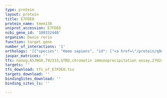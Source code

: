 ```yaml
---
type: protein
layout: protein
title: E7FDE0
protein_name: tmem138
uniprot_accession: E7FDE0
ncbi_gene_id: '100332440'
organism: Danio rerio
function: target gene
number_of_interactions: '1'
orthologs: '[{"species": "Homo sapiens", "id": ["<a href=\"/protein/q9npi0\">Q9NPI0</a>"]}, {"species": "Mus musculus", "id": ["<a href=\"/protein/q9d6g5\">Q9D6G5</a>"]}, {"species": "Rattus norvegicus", "id": ["<a href=\"/protein/b1wbm3\">B1WBM3</a>"]}, {"species": "Drosophila melanogaster", "id": ["<a href=\"/protein/q9vmk8\">Q9VMK8</a>"]}, {"species": "Caenorhabditis elegans", "id": ["Q7YX41"]}]'
jaspar_matrices: ''
tfs: nanog,A5JNG8,792333,GTRD,chromatin immunoprecipitation assay,27924024%5Buid%5D,No
targets: ''
tfs_download: tfs_of_E7FDE0.tsv
targets_download: ''
bindingSites_download: ''
binding_sites_ls: ''

---
```

